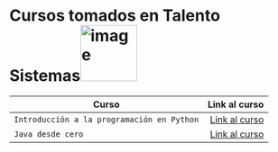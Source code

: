 # Cursos tomados en Talento Sistemas<img width="100" alt="image" src="https://media2.giphy.com/media/j0HjChGV0J44KrrlGv/giphy.gif?cid=ecf05e47qz2n120vi8d6g14m81230uhzkbl7xdfkium4zs8d&rid=giphy.gif&ct=s">

| Curso | Link al curso |
| ------------- | -----:|
|`Introducción a la programación en Python`|[Link al curso](https://github.com/HannyCarballo/Cursos_tomados_en_Talento_Sistemas/tree/master/Cursos/Introducci%C3%B3n%20a%20la%20programaci%C3%B3n%20en%20Python)|
|`Java desde cero`|[Link al curso](https://github.com/HannyCarballo/Cursos_tomados_en_Talento_Sistemas/tree/master/Cursos/Java%20desde%20cero)|
